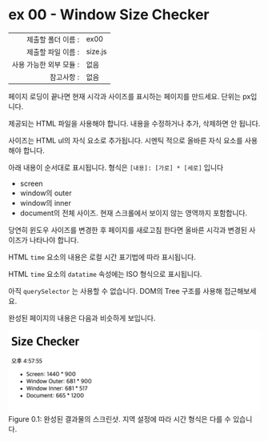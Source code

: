 # ex 00 - Window Size Checker

|                      |                    |
| --------------------:| ------------------ |
|   제출할 폴더 이름 :     |  ex00              |
|   제출할 파일 이름 :     |  size.js          |
|   사용 가능한 외부 모듈 : |  없음               |
|   참고사항 :           |  없음                |

페이지 로딩이 끝나면 현재 시각과 사이즈를 표시하는 페이지를 만드세요. 단위는 px입니다. 

제공되는 HTML 파일을 사용해야 합니다. 내용을 수정하거나 추가, 삭제하면 안 됩니다.

사이즈는 HTML ul의 자식 요소로 추가됩니다. 시멘틱 적으로 올바른 자식 요소를 사용해야 합니다.

아래 내용이 순서대로 표시됩니다. 형식은 `[내용]: [가로] * [세로]` 입니다

- screen
- window의 outer
- window의 inner
- document의 전체 사이즈. 현재 스크롤에서 보이지 않는 영역까지 포함합니다.

당연히 윈도우 사이즈를 변경한 후 페이지를 새로고침 한다면 올바른 시각과 변경된 사이즈가 나타나야 합니다.

HTML `time` 요소의 내용은 로컬 시간 표기법에 따라 표시됩니다.

HTML `time` 요소의 `datatime` 속성에는 ISO 형식으로 표시됩니다.

아직 `querySelector` 는 사용할 수 없습니다. DOM의 Tree 구조를 사용해 접근해보세요.

완성된 페이지의 내용은 다음과 비슷하게 보입니다.

![js01 ex00 screenshot](size.png)
Figure 0.1: 완성된 결과물의 스크린샷. 지역 설정에 따라 시간 형식은 다를 수 있습니다.
